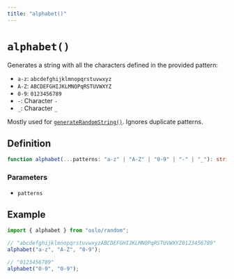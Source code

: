 ```yaml
---
title: "alphabet()"
---
```


# `alphabet()`

Generates a string with all the characters defined in the provided pattern:

- `a-z`: `abcdefghijklmnopqrstuvwxyz`
- `A-Z`: `ABCDEFGHIJKLMNOPqRSTUVWXYZ`
- `0-9`: `0123456789`
- `-`: Character `-`
- `_`: Character `_`

Mostly used for [`generateRandomString()`](ref:random). Ignores duplicate patterns.

## Definition

```ts
function alphabet(...patterns: "a-z" | "A-Z" | "0-9" | "-" | "_"): string;
```

### Parameters

- `patterns`

## Example

```ts
import { alphabet } from "oslo/random";

// "abcdefghijklmnopqrstuvwxyzABCDEFGHIJKLMNOPqRSTUVWXYZ0123456789"
alphabet("a-z", "A-Z", "0-9");

// "0123456789"
alphabet("0-9", "0-9");
```
